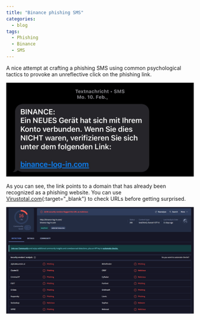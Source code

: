 ```yaml
---
title: "Binance phishing SMS"
categories:
  - blog
tags:
  - Phishing
  - Binance
  - SMS
---
```


A nice attempt at crafting a phishing SMS using common psychological tactics to provoke an unreflective click on the phishing link.

![Image](/assets/images/2025-02-10-sms-binance.jpg)

As you can see, the link points to a domain that has already been recognized as a phishing website. You can use [Virustotal.com](https://www.virustotal.com/gui/home/url){:target="_blank"} to check URLs before getting surprised.

![Image](/assets/images/2025-02-10-binance-log-in.com-virustotal.png)
